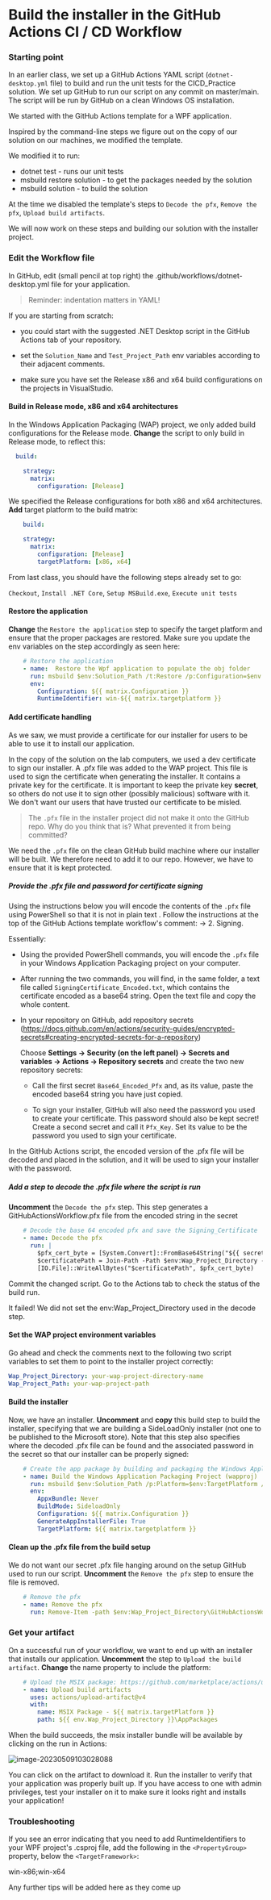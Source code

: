 # Build the installer in the GitHub Actions CI / CD Workflow



### Starting point

In an earlier class, we set up a GitHub Actions YAML script (`dotnet-desktop.yml` file) to build and run the unit tests for the CICD_Practice solution. We set up GitHub to run our script on any commit on master/main. The script will be run by GitHub on a clean Windows OS installation.

We started with the GitHub Actions template for a WPF application. 

Inspired by the command-line steps we figure out on the copy of our solution on our machines, we modified the template. 

We modified it to run:

- dotnet test - runs our unit tests
- msbuild restore solution - to get the packages needed by the solution
- msbuild solution - to build the solution

At the time we disabled the template's steps to `Decode the pfx`, `Remove the pfx`, `Upload build artifacts`.

We will now work on these steps and building our solution with the installer project.



### Edit the Workflow file

In GitHub, edit (small pencil at top right) the .github/workflows/dotnet-desktop.yml file for your application. 

> Reminder:  indentation matters in YAML!
>

If you are starting from scratch:

- you could start with the suggested .NET Desktop script in the GitHub Actions tab of your repository.

- set the `Solution_Name` and `Test_Project_Path` env variables according to their adjacent comments.

- make sure you have set the Release x86 and x64 build configurations on the projects in VisualStudio.

  

#### Build in Release mode, x86 and x64 architectures

In the Windows Application Packaging (WAP) project, we only added build configurations for the Release mode. **Change** the script to only build in Release mode, to reflect this:

```yaml
  build:

    strategy:
      matrix:
        configuration: [Release]
```

We specified the Release configurations for both x86 and x64 architectures. **Add** target platform to the build matrix:

```yaml
    build:

    strategy:
      matrix:
        configuration: [Release]
        targetPlatform: [x86, x64]
```



From last class, you should have the following steps already set to go:

`Checkout`, `Install .NET Core`, `Setup MSBuild.exe`, `Execute unit tests`



#### Restore the application

**Change** the `Restore the application` step to specify the target platform and ensure that the proper packages are restored. Make sure you update the env variables on the step accordingly as seen here:

```yaml
    # Restore the application
    - name:  Restore the Wpf application to populate the obj folder
      run: msbuild $env:Solution_Path /t:Restore /p:Configuration=$env:Configuration /p:RuntimeIdentifier=$env:RuntimeIdentifier
      env:
        Configuration: ${{ matrix.Configuration }}
        RuntimeIdentifier: win-${{ matrix.targetplatform }}
```



#### Add certificate handling

As we saw, we must provide a certificate for our installer for users to be able to use it to install our application. 

In the copy of the solution on the lab computers, we used a dev certificate to sign our installer. A .pfx file was added to the WAP project.  This file is used to sign the certificate when generating the installer. It contains a private key for the certificate. It is important to keep the private key **secret**, so others do not use it to sign other (possibly malicious) software with it. We don't want our users that have trusted our certificate to be misled.

> The `.pfx` file in the installer project did not make it onto the GitHub repo. Why do you think that is? What prevented it from being committed?

We need the `.pfx` file on the clean GitHub build machine where our installer will be built. We therefore need to add it to our repo. However, we have to ensure that it is kept protected.



##### Provide the .pfx file and password for certificate signing

Using the instructions below you will encode the contents of the `.pfx` file using PowerShell so that it is not in plain text . Follow the instructions at the top of the GitHub Actions template workflow's comment: -> 2. Signing.

Essentially:

- Using the provided PowerShell commands, you will encode the `.pfx` file in your Windows Application Packaging project on your computer.

- After running the two commands, you will find, in the same folder, a text file called `SigningCertificate_Encoded.txt`, which contains the certificate encoded as a base64 string. Open the text file and copy the whole content.

- In your repository on GitHub, add repository secrets (https://docs.github.com/en/actions/security-guides/encrypted-secrets#creating-encrypted-secrets-for-a-repository) 

  Choose **Settings → Security (on the left panel) → Secrets and variables → Actions →  Repository secrets** and create the two new repository secrets:

  - Call the first secret `Base64_Encoded_Pfx` and, as its value, paste the encoded base64 string you have just copied.

  - To sign your installer, GitHub will also need the password you used to create your certificate. This password should also be kept secret! Create a second secret and call it `Pfx_Key`. Set its value to be the password you used to sign your certificate. 

    

In the GitHub Actions script, the encoded version of the .pfx file will be decoded and placed in the solution, and it will be used to sign your installer with the password.



##### Add a step to decode the .pfx file where the script is run

**Uncomment** the  `Decode the pfx` step. This step generates a GitHubActionsWorkflow.pfx file from the encoded string in the secret

```yaml
    # Decode the base 64 encoded pfx and save the Signing_Certificate
    - name: Decode the pfx
      run: |
        $pfx_cert_byte = [System.Convert]::FromBase64String("${{ secrets.Base64_Encoded_Pfx }}")
        $certificatePath = Join-Path -Path $env:Wap_Project_Directory -ChildPath GitHubActionsWorkflow.pfx
        [IO.File]::WriteAllBytes("$certificatePath", $pfx_cert_byte)
```



Commit the changed script. Go to the Actions tab to check the status of the build run.

It failed! We did not set the env:Wap_Project_Directory used in the decode step. 



#### Set the WAP project environment variables

Go ahead and check the comments next to the following two script variables to set them to point to the installer project correctly:

```yaml
Wap_Project_Directory: your-wap-project-directory-name
Wap_Project_Path: your-wap-project-path  
```



#### Build the installer

Now, we have an installer. **Uncomment** and **copy** this build step to build the installer, specifying that we are building a SideLoadOnly installer (not one to be published to the Microsoft store). Note that this step also specifies where the decoded .pfx file can be found and the associated password in the secret so that our installer can be properly signed: 

```yaml
    # Create the app package by building and packaging the Windows Application Packaging project
    - name: Build the Windows Application Packaging Project (wapproj)
      run: msbuild $env:Solution_Path /p:Platform=$env:TargetPlatform /p:Configuration=$env:Configuration /p:UapAppxPackageBuildMode=$env:BuildMode /p:AppxBundle=$env:AppxBundle /p:PackageCertificateKeyFile=GitHubActionsWorkflow.pfx /p:PackageCertificatePassword=${{ secrets.Pfx_Key }}
      env:
        AppxBundle: Never
        BuildMode: SideloadOnly
        Configuration: ${{ matrix.Configuration }}
        GenerateAppInstallerFile: True
        TargetPlatform: ${{ matrix.targetplatform }}
```

 

#### Clean up the .pfx file from the build setup

We do not want our secret .pfx file hanging around on the setup GitHub used to run our script. **Uncomment** the `Remove the pfx` step to ensure the file is removed.

```yaml
    # Remove the pfx
    - name: Remove the pfx
      run: Remove-Item -path $env:Wap_Project_Directory\GitHubActionsWorkflow.pfx
```



### Get your artifact

On a successful run of your workflow, we want to end up with an installer that installs our application. **Uncomment** the step to `Upload the build artifact`. **Change** the name property to include the platform:

```yaml
    # Upload the MSIX package: https://github.com/marketplace/actions/upload-a-build-artifact
    - name: Upload build artifacts
      uses: actions/upload-artifact@v4
      with:
        name: MSIX Package - ${{ matrix.targetPlatform }}
        path: ${{ env.Wap_Project_Directory }}\AppPackages
```



When the build succeeds, the msix installer bundle will be available by clicking on the run in Actions:

![image-20230509103028088](./Images/GitHub_Actions_Artifacts.PNG)



You can click on the artifact to download it. Run the installer to verify that your application was properly built up. If you have access to one with admin privileges, test your installer on it to make sure it looks right and installs your application!



### Troubleshooting

If you see an error indicating that you need to add RuntimeIdentifiers to your WPF project's .csproj file, add the following in the `<PropertyGroup>` property, below the `<TargetFramework>`:

<RuntimeIdentifiers>win-x86;win-x64</RuntimeIdentifiers>



Any further tips will be added here as they come up
